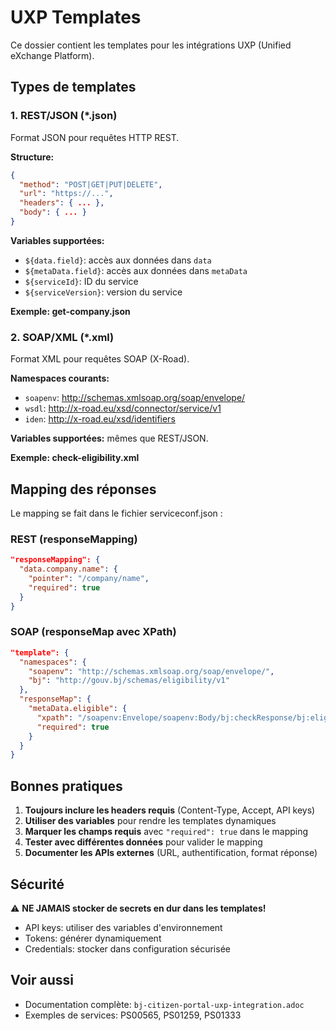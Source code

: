 # UXP Templates

Ce dossier contient les templates pour les intégrations UXP (Unified eXchange Platform).

## Types de templates

### 1. REST/JSON (*.json)

Format JSON pour requêtes HTTP REST.

**Structure:**
```json
{
  "method": "POST|GET|PUT|DELETE",
  "url": "https://...",
  "headers": { ... },
  "body": { ... }
}
```

**Variables supportées:**
- `${data.field}`: accès aux données dans `data`
- `${metaData.field}`: accès aux données dans `metaData`
- `${serviceId}`: ID du service
- `${serviceVersion}`: version du service

**Exemple: get-company.json**

### 2. SOAP/XML (*.xml)

Format XML pour requêtes SOAP (X-Road).

**Namespaces courants:**
- `soapenv`: http://schemas.xmlsoap.org/soap/envelope/
- `wsdl`: http://x-road.eu/xsd/connector/service/v1
- `iden`: http://x-road.eu/xsd/identifiers

**Variables supportées:** mêmes que REST/JSON.

**Exemple: check-eligibility.xml**

## Mapping des réponses

Le mapping se fait dans le fichier serviceconf.json :

### REST (responseMapping)

```json
"responseMapping": {
  "data.company.name": {
    "pointer": "/company/name",
    "required": true
  }
}
```

### SOAP (responseMap avec XPath)

```json
"template": {
  "namespaces": {
    "soapenv": "http://schemas.xmlsoap.org/soap/envelope/",
    "bj": "http://gouv.bj/schemas/eligibility/v1"
  },
  "responseMap": {
    "metaData.eligible": {
      "xpath": "/soapenv:Envelope/soapenv:Body/bj:checkResponse/bj:eligible",
      "required": true
    }
  }
}
```

## Bonnes pratiques

1. **Toujours inclure les headers requis** (Content-Type, Accept, API keys)
2. **Utiliser des variables** pour rendre les templates dynamiques
3. **Marquer les champs requis** avec `"required": true` dans le mapping
4. **Tester avec différentes données** pour valider le mapping
5. **Documenter les APIs externes** (URL, authentification, format réponse)

## Sécurité

⚠️ **NE JAMAIS stocker de secrets en dur dans les templates!**

- API keys: utiliser des variables d'environnement
- Tokens: générer dynamiquement
- Credentials: stocker dans configuration sécurisée

## Voir aussi

- Documentation complète: `bj-citizen-portal-uxp-integration.adoc`
- Exemples de services: PS00565, PS01259, PS01333
